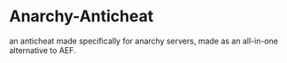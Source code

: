 # Anarchy-Anticheat
an anticheat made specifically for anarchy servers, made as an all-in-one alternative to AEF.
